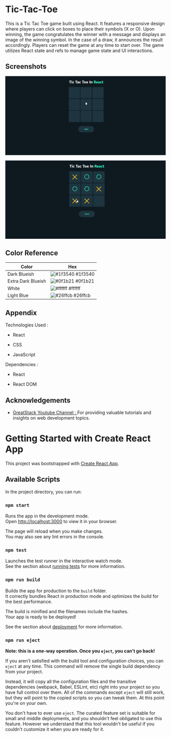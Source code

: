 
# Tic-Tac-Toe

This is a Tic Tac Toe game built using React. It features a responsive design where players can click on boxes to place their symbols (X or O).  Upon winning, the game congratulates the winner with a message and displays an image of the winning symbol. In the case of a draw, it announces the result accordingly. Players can reset the game at any time to start over. The game utilizes React state and refs to manage game state and UI interactions.

## Screenshots

![App Screenshot](https://github.com/SowbarnB/Tic-Tac-Toe/blob/master/Screenshot/TicTacToe%20--picture1.png?raw=true)

![App Screenshot](https://github.com/SowbarnB/Tic-Tac-Toe/blob/master/Screenshot/TicTacToe%20--picture2.png?raw=true)

## Color Reference

| Color             | Hex                                                                |
| ----------------- | ------------------------------------------------------------------ |
|  Dark Blueish | ![#1f3540](https://via.placeholder.com/10/1f3540f?text=+) #1f3540 |
| Extra Dark Blueish | ![#0f1b21](https://via.placeholder.com/10/0f1b21?text=+) #0f1b21 |
| White | ![#ffffff](https://via.placeholder.com/10/ffffff?text=+) #ffffff |
| Light Blue | ![#26ffcb](https://via.placeholder.com/10/26ffcb?text=+) #26ffcb |


## Appendix

Technologies Used :

- React

- CSS

- JavaScript

Dependencies :

- React

- React DOM


## Acknowledgements

 - [GreatStack Youtube Channel : ](https://www.youtube.com/@GreatStackDev)For providing valuable tutorials and insights on web development topics.


# Getting Started with Create React App

This project was bootstrapped with [Create React App](https://github.com/facebook/create-react-app).

## Available Scripts

In the project directory, you can run:

### `npm start`

Runs the app in the development mode.\
Open [http://localhost:3000](http://localhost:3000) to view it in your browser.

The page will reload when you make changes.\
You may also see any lint errors in the console.

### `npm test`

Launches the test runner in the interactive watch mode.\
See the section about [running tests](https://facebook.github.io/create-react-app/docs/running-tests) for more information.

### `npm run build`

Builds the app for production to the `build` folder.\
It correctly bundles React in production mode and optimizes the build for the best performance.

The build is minified and the filenames include the hashes.\
Your app is ready to be deployed!

See the section about [deployment](https://facebook.github.io/create-react-app/docs/deployment) for more information.

### `npm run eject`

**Note: this is a one-way operation. Once you `eject`, you can't go back!**

If you aren't satisfied with the build tool and configuration choices, you can `eject` at any time. This command will remove the single build dependency from your project.

Instead, it will copy all the configuration files and the transitive dependencies (webpack, Babel, ESLint, etc) right into your project so you have full control over them. All of the commands except `eject` will still work, but they will point to the copied scripts so you can tweak them. At this point you're on your own.

You don't have to ever use `eject`. The curated feature set is suitable for small and middle deployments, and you shouldn't feel obligated to use this feature. However we understand that this tool wouldn't be useful if you couldn't customize it when you are ready for it.
